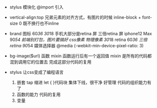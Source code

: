 - stylus 模块化
    @import 引入

- vertical-align:top
    兄弟元素的对齐方式，有图片的时候
  inline-block + font-size 0 既不换行也不inline

- brand 图标 60*36
    30*18 手机大部分是retina 屏
    三倍retina 屏 iphone12 Max
    90*54
    前端别打包，图片要搞好
    css像素 物理像素 30*18
    retina 60*36
    三倍 retina 90*54
    媒体选择器
    @media (-webkit-min-device-pixel-ratio: 3)

- bg-image($url) 函数 mixin 
    函数运行后有一个返回值
    mixin 是所有的代码都混到调用它的位置去
    完成这部分代码的复用

- stylus 让css变成了编程语言
    1. 嵌套 tap 缩进 let { }代码块
        集体下线，很干净 好管理 代码的组织能力有了
    2. 函数的能力 代码的复用
    3. 变量